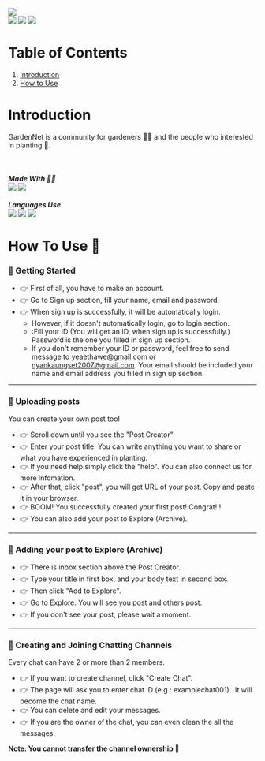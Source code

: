<img src="https://hits.seeyoufarm.com/api/count/incr/badge.svg?url=https%3A%2F%2Fgithub.com%2FYaethwe1212%2Fhit-counter"><br>
<img src="https://img.shields.io/badge/github-181717?style=for-the-badge&logo=github&logoColor=white">
<img src="https://img.shields.io/badge/firebase-ffca28?style=for-the-badge&logo=firebase&logoColor=black">
<img src="https://img.shields.io/badge/netlify-00C7B7?style=for-the-badge&logo=netlify&logoColor=white">
# Table of Contents
 
1. [Introduction](#introduction)
2. [How to Use](#how_to_use)

<a id="introduction"></a>
# Introduction
GardenNet is a community for gardeners :farmer: and the people who interested in planting :seedling:.
<br><br><br><br>
***Made With :technologist:*** 
<br>
<img src="https://img.shields.io/badge/Notepad++-90E59A.svg?style=for-the-badge&logo=notepad%2B%2B&logoColor=black">
<img src="https://img.shields.io/badge/Visual_Studio_Code-0078D4?style=for-the-badge&logo=visual%20studio%20code&logoColor=white">
<br><br>
***Languages Use***<br>
<img src="https://img.shields.io/badge/HTML5-E34F26?style=for-the-badge&logo=html5&logoColor=white">
<img src="https://img.shields.io/badge/JavaScript-323330?style=for-the-badge&logo=javascript&logoColor=F7DF1E">
<img src="https://img.shields.io/badge/CSS3-1572B6?style=for-the-badge&logo=css3&logoColor=white">
<br>
<a id="how_to_use"></a>
# How To Use :thinking:
### :key: Getting Started
- :point_right: First of all, you have to make an account. 
- :point_right: Go to Sign up section, fill your name, email and password.
- :point_right: When sign up is successfully, it will be automatically login.
    - However, if it doesn't automatically login, go to login section.
    - :Fill your ID (You will get an ID, when sign up is successfully.) Password is the one you filled in sign up section.
    - If you don't remember your ID or password, feel free to send message to yeaethawe@gmail.com or nyankaungset2007@gmail.com. Your email should be included your name and email address you filled in sign up section.
*****
### :key: Uploading posts
You can create your own post too!
- :point_right: Scroll down until you see the "Post Creator"
- :point_right: Enter your post title. You can write anything you want to share or what you have experienced in planting. 
- :point_right: If you need help simply click the "help". You can also connect us for more infomation.
- :point_right: After that, click "post", you will get URL of your post. Copy and paste it in your browser.
- :point_right: BOOM! You successfully created your first post! Congrat!!!
- :point_right: You can also add your post to Explore (Archive).
*****
### :key: Adding your post to Explore (Archive)
- :point_right: There is inbox section above the Post Creator.
- :point_right: Type your title in first box, and your body text in second box. 
- :point_right: Then click "Add to Explore".
- :point_right: Go to Explore. You will see you post and others post.
- :point_right: If you don't see your post, please wait a moment.
*****
### :key: Creating and Joining Chatting Channels
Every chat can have 2 or more than 2 members.
- :point_right: If you want to create channel, click "Create Chat".
- :point_right: The page will ask you to enter chat ID (e.g : examplechat001) . It will become the chat name.
- :point_right: You can delete and edit your messages.
- :point_right: If you are the owner of the chat, you can even clean the all the messages.

**Note: You cannot transfer the channel ownership :no_entry_sign:**

